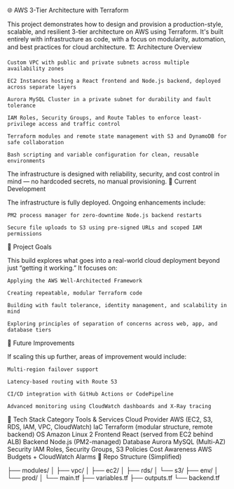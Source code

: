 🌐 AWS 3-Tier Architecture with Terraform

This project demonstrates how to design and provision a production-style, scalable, and resilient 3-tier architecture on AWS using Terraform. It's built entirely with infrastructure as code, with a focus on modularity, automation, and best practices for cloud architecture.
🏗️ Architecture Overview

    Custom VPC with public and private subnets across multiple availability zones

    EC2 Instances hosting a React frontend and Node.js backend, deployed across separate layers

    Aurora MySQL Cluster in a private subnet for durability and fault tolerance

    IAM Roles, Security Groups, and Route Tables to enforce least-privilege access and traffic control

    Terraform modules and remote state management with S3 and DynamoDB for safe collaboration

    Bash scripting and variable configuration for clean, reusable environments

The infrastructure is designed with reliability, security, and cost control in mind — no hardcoded secrets, no manual provisioning.
🚧 Current Development

The infrastructure is fully deployed. Ongoing enhancements include:

    PM2 process manager for zero-downtime Node.js backend restarts

    Secure file uploads to S3 using pre-signed URLs and scoped IAM permissions

🤔 Project Goals

This build explores what goes into a real-world cloud deployment beyond just “getting it working.” It focuses on:

    Applying the AWS Well-Architected Framework

    Creating repeatable, modular Terraform code

    Building with fault tolerance, identity management, and scalability in mind

    Exploring principles of separation of concerns across web, app, and database tiers

🧠 Future Improvements

If scaling this up further, areas of improvement would include:

    Multi-region failover support

    Latency-based routing with Route 53

    CI/CD integration with GitHub Actions or CodePipeline

    Advanced monitoring using CloudWatch dashboards and X-Ray tracing

🔧 Tech Stack
Category	Tools & Services
Cloud Provider	AWS (EC2, S3, RDS, IAM, VPC, CloudWatch)
IaC	Terraform (modular structure, remote backend)
OS	Amazon Linux 2
Frontend	React (served from EC2 behind ALB)
Backend	Node.js (PM2-managed)
Database	Aurora MySQL (Multi-AZ)
Security	IAM Roles, Security Groups, S3 Policies
Cost Awareness	AWS Budgets + CloudWatch Alarms
📁 Repo Structure (Simplified)

├── modules/
│   ├── vpc/
│   ├── ec2/
│   ├── rds/
│   └── s3/
├── env/
│   └── prod/
│       └── main.tf
├── variables.tf
├── outputs.tf
└── backend.tf
